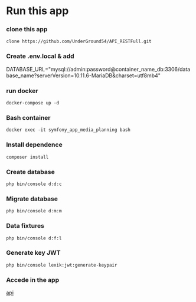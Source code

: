 # Run this app

### clone this app
```
clone https://github.com/UnderGround54/API_RESTFull.git
```
### Create .env.local & add
DATABASE_URL="mysql://admin:password@container_name_db:3306/database_name?serverVersion=10.11.6-MariaDB&charset=utf8mb4"
### run docker
```
docker-compose up -d
```
### Bash container
```
docker exec -it symfony_app_media_planning bash
```
### Install dependence
```
composer install
```
### Create database
```
php bin/console d:d:c
```
### Migrate database
```
php bin/console d:m:m
```
### Data fixtures
```
php bin/console d:f:l
```
### Generate key JWT
```
php bin/console lexik:jwt:generate-keypair
```
### Accede in the app
[api](http://localhost:9000/api/doc)